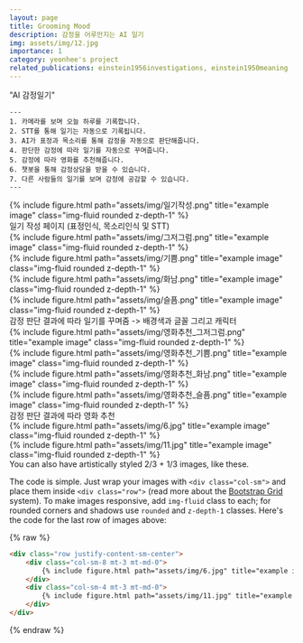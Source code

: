 ```yaml
---
layout: page
title: Grooming Mood
description: 감정을 어루만지는 AI 일기
img: assets/img/12.jpg
importance: 1
category: yeonhee's project
related_publications: einstein1956investigations, einstein1950meaning
---
```


"AI 감정일기"

    ---
    1. 카메라를 보며 오늘 하루를 기록합니다.
    2. STT를 통해 일기는 자동으로 기록됩니다.
    3. AI가 표정과 목소리를 통해 감정을 자동으로 판단해줍니다.
    4. 판단한 감정에 따라 일기를 자동으로 꾸며줍니다.
    5. 감정에 따라 영화를 추천해줍니다.
    6. 챗봇을 통해 감정상담을 받을 수 있습니다.
    7. 다른 사람들의 일기를 보며 감정에 공감할 수 있습니다.
    ---
<div class="row">
    <div class="col-sm mt-3 mt-md-0">
        {% include figure.html path="assets/img/일기작성.png" title="example image" class="img-fluid rounded z-depth-1" %}
    </div>
</div>
<div class="caption">
    일기 작성 페이지 (표정인식, 목소리인식 및 STT)
</div>

<div class="row">
    <div class="col-sm mt-4 mt-md-0">
        {% include figure.html path="assets/img/그저그럼.png" title="example image" class="img-fluid rounded z-depth-1" %}
    </div>
    <div class="col-sm mt-4 mt-md-0">
        {% include figure.html path="assets/img/기쁨.png" title="example image" class="img-fluid rounded z-depth-1" %}
    </div>
    <div class="col-sm mt-4 mt-md-0">
        {% include figure.html path="assets/img/화남.png" title="example image" class="img-fluid rounded z-depth-1" %}
    </div>
    <div class="col-sm mt-4 mt-md-0">
        {% include figure.html path="assets/img/슬픔.png" title="example image" class="img-fluid rounded z-depth-1" %}
    </div>
</div>
<div class="caption">
    감정 판단 결과에 따라 일기를 꾸며줌 -> 배경색과 글꼴 그리고 캐릭터
</div>

<div class="row">
    <div class="col-sm mt-4 mt-md-0">
        {% include figure.html path="assets/img/영화추천_그저그럼.png" title="example image" class="img-fluid rounded z-depth-1" %}
    </div>
    <div class="col-sm mt-4 mt-md-0">
        {% include figure.html path="assets/img/영화추천_기쁨.png" title="example image" class="img-fluid rounded z-depth-1" %}
    </div>
    <div class="col-sm mt-4 mt-md-0">
        {% include figure.html path="assets/img/영화추천_화남.png" title="example image" class="img-fluid rounded z-depth-1" %}
    </div>
    <div class="col-sm mt-4 mt-md-0">
        {% include figure.html path="assets/img/영화추천_슬픔.png" title="example image" class="img-fluid rounded z-depth-1" %}
    </div>
</div>
<div class="caption">
    감정 판단 결과에 따라 영화 추천
</div>



<div class="row justify-content-sm-center">
    <div class="col-sm-8 mt-3 mt-md-0">
        {% include figure.html path="assets/img/6.jpg" title="example image" class="img-fluid rounded z-depth-1" %}
    </div>
    <div class="col-sm-4 mt-3 mt-md-0">
        {% include figure.html path="assets/img/11.jpg" title="example image" class="img-fluid rounded z-depth-1" %}
    </div>
</div>
<div class="caption">
    You can also have artistically styled 2/3 + 1/3 images, like these.
</div>


The code is simple.
Just wrap your images with `<div class="col-sm">` and place them inside `<div class="row">` (read more about the <a href="https://getbootstrap.com/docs/4.4/layout/grid/">Bootstrap Grid</a> system).
To make images responsive, add `img-fluid` class to each; for rounded corners and shadows use `rounded` and `z-depth-1` classes.
Here's the code for the last row of images above:

{% raw %}
```html
<div class="row justify-content-sm-center">
    <div class="col-sm-8 mt-3 mt-md-0">
        {% include figure.html path="assets/img/6.jpg" title="example image" class="img-fluid rounded z-depth-1" %}
    </div>
    <div class="col-sm-4 mt-3 mt-md-0">
        {% include figure.html path="assets/img/11.jpg" title="example image" class="img-fluid rounded z-depth-1" %}
    </div>
</div>
```
{% endraw %}
